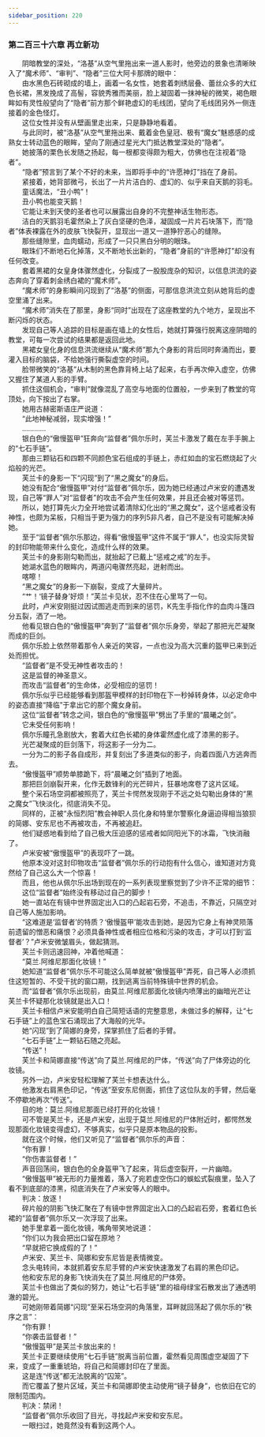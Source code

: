 ```yaml
---
sidebar_position: 220
---
```

### 第二百三十六章 再立新功  


　　阴暗教堂的深处，“洛基”从空气里拖出来一道人影时，他旁边的景象也清晰映入了“魔术师”、“审判”、“隐者”三位大阿卡那牌的眼中：  
　　由水黑色石砖砌成的墙上，画着一名女性，她套着刺绣层叠、蕾丝众多的大红色长裙，黑发挽成了高髻，容貌秀雅而美丽，脸上凝固着一抹神秘的微笑，褐色眼眸如有灵性般望向了“隐者”前方那个鲜艳虚幻的毛线团，望向了毛线团另外一侧连接着的金色怪灯。  
　　这位女性并没有从壁画里走出来，只是静静地看着。  
　　与此同时，被“洛基”从空气里拖出来、戴着金色皇冠、极有“魔女”魅惑感的成熟女士转动蓝色的眼眸，望向了刚通过星光大门抵达教堂深处的“隐者”。  
　　她披落的栗色长发随之扬起，每一根都变得颇为粗大，仿佛也在注视着“隐者”。  
　　“隐者”预言到了某个不好的未来，当即将手中的“许愿神灯”挡在了身前。  
　　紧接着，她背部微弓，长出了一片片洁白的、虚幻的、似乎来自天鹅的羽毛。  
　　童话魔法，“丑小鸭”！  
　　丑小鸭也能变天鹅！  
　　它能让未到天使的圣者也可以展露出自身的不完整神话生物形态。  
　　洁白的天鹅羽毛霍然染上了灰白坚硬的色泽，凝固成一片片石块落下，而“隐者”体表裸露在外的皮肤飞快裂开，显现出一道又一道狰狞恶心的缝隙。  
　　那些缝隙里，血肉蠕动，形成了一只只黑白分明的眼珠。  
　　眼珠们不断地石化掉落，又不断地长出新的，“隐者”身前的“许愿神灯”却没有任何改变。  
　　套着黑裙的女皇身体骤然虚化，分裂成了一股股庞杂的知识，以信息洪流的姿态奔向了穿着刺金绣白裙的“魔术师”。  
　　“魔术师”的身影瞬间闪现到了“洛基”的侧面，可那信息洪流立刻从她背后的虚空里涌了出来。  
　　“魔术师”消失在了那里，身影“同时”出现在了这座教堂的九个地方，呈现出不断闪烁的状态。  
　　发现自己等人追踪的目标是画在墙上的女性后，她就打算强行脱离这座阴暗的教堂，可每一次尝试的结果都是返回此地。  
　　黑裙女皇化身的信息洪流继续从“魔术师”那九个身影的背后同时奔涌而出，要灌入目标的脑袋，不给她强行撕裂虚空的时间。  
　　脸带微笑的“洛基”从木制的黑色靠背椅上站了起来，右手再次伸入虚空，仿佛又握住了某道人影的手臂。  
　　抓住这個机会，“审判”就像混乱了高空与地面的位置般，一步来到了教堂的穹顶处，向下按出了右掌。  
　　她用古赫密斯语庄严说道：  
　　“此地神秘减弱，现实增强！”  
　　…………  
　　银白色的“傲慢盔甲”狂奔向“监督者”佩尔乐时，芙兰卡激发了戴在左手手腕上的“七石手链”。  
　　那由三颗钻石和四颗不同颜色宝石组成的手链上，赤红如血的宝石燃烧起了火焰般的光芒。  
　　芙兰卡的身影一下“闪现”到了“黑之魔女”的身后。  
　　她没有配合“傲慢盔甲”对付“监督者”佩尔乐，因为她已经通过卢米安的遭遇发现，自己等“罪人”对“监督者”的攻击不会产生任何效果，并且还会被对等惩罚。  
　　所以，她打算先火力全开地尝试着清除幻化出的“黑之魔女”，这个惩戒者没有神性，也颇为呆板，只相当于更为强力的序列5非凡者，自己不是没有可能解决掉她。  
　　至于“监督者”佩尔乐那边，得看“傲慢盔甲”这件不属于“罪人”，也没实际灵智的封印物能带来什么变化，造成什么样的效果。  
　　芙兰卡的身影刚勾勒而出，就抬起了已戴上“惩戒之戒”的左手。  
　　她湖水蓝色的眼眸内，两道闪电骤然亮起，迸射而出。  
　　喀嚓！  
　　“黑之魔女”的身影一下崩裂，变成了大量碎片。  
　　“艹！‘镜子替身’好烦！”芙兰卡见状，忍不住在心里骂了一句。  
　　此时，卢米安刚挺过因试图逃走而到来的惩罚，K先生手指化作的血肉斗篷四分五裂，洒了一地。  
　　他看见银白色的“傲慢盔甲”奔到了“监督者”佩尔乐身旁，举起了那把光芒凝聚而成的巨剑。  
　　佩尔乐脸上依然带着那令人亲近的笑容，一点也没为高大沉重的盔甲已来到近处而担忧。  
　　“监督者”是不受无神性者攻击的！  
　　这是监督的神圣意义。  
　　而攻击“监督者”的生命体，必受相应的惩罚！  
　　佩尔乐似乎已经能够看到那盔甲模样的封印物在下一秒掉转身体，以必定命中的姿态直接“降临”于拿出它的那个魔女身前。  
　　这位“监督者”转念之间，银白色的“傲慢盔甲”劈出了手里的“晨曦之剑”。  
　　它未受任何影响！  
　　佩尔乐瞳孔急剧放大，套着大红色长裙的身体霍然虚化成了漆黑的影子。  
　　光芒凝聚成的巨剑落下，将这影子一分为二。  
　　一分为二的影子各自成形，并复刻出了多道类似的影子，向着四面八方逃奔而去。  
　　“傲慢盔甲”顺势单膝跪下，将“晨曦之剑”插到了地面。  
　　那把巨剑崩裂开来，化作无数锋利的光芒碎片，狂暴地席卷了这片区域。  
　　整个采石场空洞都被照亮了，芙兰卡愕然发现刚于不远之处勾勒出身体的“黑之魔女”飞快淡化，彻底消失不见。  
　　同样的，正被“永恒烈阳”教会神职人员化身和特里尔警察化身逼迫得相当狼狈的简娜、安东尼也不再被攻击，不再被追赶。  
　　他们疑惑地看到给了自己极大压迫感的惩戒者如同阳光下的冰霜，飞快消融了。  
　　卢米安被“傲慢盔甲”的表现吓了一跳。  
　　他原本没对这封印物攻击“监督者”佩尔乐的行动抱有什么信心，谁知道对方竟然给了自己这么大一个惊喜！  
　　而且，他也从佩尔乐出场到现在的一系列表现里察觉到了少许不正常的细节：  
　　这位“监督者”始终没有移动过自己的脚步！  
　　她一直站在有镜中世界固定出入口的凸起岩石旁，不追击，不靠近，只隔空对自己等人施加影响。  
　　“这难道是‘监督者’的特质？‘傲慢盔甲’能攻击到她，是因为它身上有神灵陨落前遗留的憎恶和痛恨？必须具备神性或者相应位格和污染的攻击，才可以打到‘监督者’？”卢米安微皱眉头，做起猜测。  
　　芙兰卡则迅速回神，冲着他喊道：  
　　“莫兰.阿维尼那面化妆镜！”  
　　她知道“监督者”佩尔乐不可能这么简单就被“傲慢盔甲”弄死，自己等人必须抓住这短暂的、不受干扰的窗口期，找到逃离当前特殊镜中世界的机会。  
　　而“监督者”佩尔乐出现前，由莫兰.阿维尼那面化妆镜内喷薄出的幽暗光芒让芙兰卡怀疑那化妆镜就是出入口！  
　　芙兰卡相信卢米安能明白自己简短话语的完整意思，未做过多的解释，让“七石手链”上的蓝色宝石涌现出了大海般的光华。  
　　她“闪现”到了简娜的身旁，探掌抓住了后者的手臂。  
　　“七石手链”上一颗钻石随之亮起。  
　　“传送”！  
　　芙兰卡和简娜直接“传送”向了莫兰.阿维尼的尸体，“传送”向了尸体旁边的化妆镜。  
　　另外一边，卢米安轻松理解了芙兰卡想表达什么。  
　　他激发右肩黑色印记，“传送”至安东尼侧面，抓住了这位队友的手臂，然后毫不停歇地再次“传送”。  
　　目的地：莫兰.阿维尼那面已经打开的化妆镜！  
　　可不管是芙兰卡，还是卢米安，出现于莫兰.阿维尼的尸体附近时，都愕然发现那面化妆镜变得虚幻，不够真实，似乎只是原本物品的投影。  
　　就在这个时候，他们又听见了“监督者”佩尔乐的声音：  
　　“你有罪！  
　　“你伤害监督者！”  
　　声音回荡间，银白色的全身盔甲飞了起来，背后虚空裂开，一片幽暗。  
　　“傲慢盔甲”被无形的力量推着，落入了宛若虚空伤口的蜈蚣式裂痕里，坠入了看不到底部的漆黑，彻底消失在了卢米安等人的眼中。  
　　判决：放逐！  
　　碎片般的阴影飞快汇聚在了有镜中世界固定出入口的凸起岩石旁，套着红色长裙的“监督者”佩尔乐又一次浮现了出来。  
　　她手里拿着一面化妆镜，嘴角带笑地说道：  
　　“你们以为我会把出口留在原地？  
　　“早就把它换成假的了！”  
　　卢米安、芙兰卡、简娜和安东尼皆是表情微变。  
　　念头电转间，本就抓着安东尼手臂的卢米安快速激发了右肩的黑色印记。  
　　他和安东尼的身影飞快消失在了莫兰.阿维尼的尸体旁。  
　　芙兰卡也做出了类似的努力，她让“七石手链”里的祖母绿宝石散发出了通透明澈的碧光。  
　　可她刚带着简娜“闪现”至采石场空洞的角落里，耳畔就回荡起了佩尔乐的“秩序之言”：  
　　“你有罪！  
　　“你袭击监督者！”  
　　“傲慢盔甲”是芙兰卡放出来的！  
　　芙兰卡正要继续使用“七石手链”脱离当前位置，霍然看见周围虚空凝固了下来，变成了一重重琥珀，将自己和简娜封印在了里面。  
　　这是连“传送”都无法脱离的“囚笼”。  
　　而它覆盖了整片区域，芙兰卡和简娜即使主动使用“镜子替身”，也依旧在它的限制范围内。  
　　判决：禁闭！  
　　“监督者”佩尔乐收回了目光，寻找起卢米安和安东尼。  
　　一眼扫过，她竟然没有看到这两个人。  
